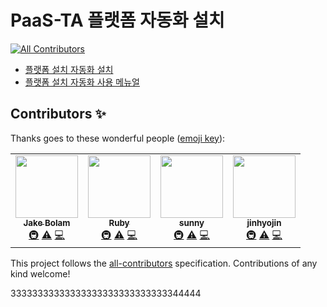 # PaaS-TA 플랫폼 자동화 설치
<!-- ALL-CONTRIBUTORS-BADGE:START - Do not remove or modify this section -->
[![All Contributors](https://img.shields.io/badge/all_contributors-4-orange.svg?style=flat-square)](#contributors-)
<!-- ALL-CONTRIBUTORS-BADGE:END -->
- [플랫폼 설치 자동화  설치](https://github.com/okpc579/IEDA-WEB-INSTALLER/blob/master/use-guide/platform/PAAS-TA_PLATFORM_INSTALL_AUTOMATION_INSTALL_GUIDE_v1.0.md)
- [플랫폼 설치 자동화 사용 메뉴얼](https://github.com/okpc579/IEDA-WEB-INSTALLER/blob/master/use-guide/platform/PAAS-TA_PLATFORM_INSTALL_AUTOMATION_USE_MANUAL_v1.0.md)

## Contributors ✨

Thanks goes to these wonderful people ([emoji key](https://allcontributors.org/docs/en/emoji-key)):

<!-- ALL-CONTRIBUTORS-LIST:START - Do not remove or modify this section -->
<!-- prettier-ignore-start -->
<!-- markdownlint-disable -->
<table>
  <tr>
    <td align="center"><a href="https://jakebolam.com"><img src="https://avatars.githubusercontent.com/u/3534236?v=4?s=100" width="100px;" alt=""/><br /><sub><b>Jake Bolam</b></sub></a><br /><a href="#infra-jakebolam" title="Infrastructure (Hosting, Build-Tools, etc)">🚇</a> <a href="https://github.com/okpc579/IEDA-WEB-INSTALLER/commits?author=jakebolam" title="Tests">⚠️</a> <a href="https://github.com/okpc579/IEDA-WEB-INSTALLER/commits?author=jakebolam" title="Code">💻</a></td>
    <td align="center"><a href="https://github.com/okpc579"><img src="https://avatars.githubusercontent.com/u/55691511?v=4?s=100" width="100px;" alt=""/><br /><sub><b>Ruby</b></sub></a><br /><a href="#infra-okpc579" title="Infrastructure (Hosting, Build-Tools, etc)">🚇</a> <a href="https://github.com/okpc579/IEDA-WEB-INSTALLER/commits?author=okpc579" title="Tests">⚠️</a> <a href="https://github.com/okpc579/IEDA-WEB-INSTALLER/commits?author=okpc579" title="Code">💻</a></td>
    <td align="center"><a href="https://github.com/moonii"><img src="https://avatars.githubusercontent.com/u/12425077?v=4?s=100" width="100px;" alt=""/><br /><sub><b>sunny</b></sub></a><br /><a href="#infra-moonii" title="Infrastructure (Hosting, Build-Tools, etc)">🚇</a> <a href="https://github.com/okpc579/IEDA-WEB-INSTALLER/commits?author=moonii" title="Tests">⚠️</a> <a href="https://github.com/okpc579/IEDA-WEB-INSTALLER/commits?author=moonii" title="Code">💻</a></td>
    <td align="center"><a href="https://github.com/jinhyojin"><img src="https://avatars.githubusercontent.com/u/76993633?v=4?s=100" width="100px;" alt=""/><br /><sub><b>jinhyojin</b></sub></a><br /><a href="#infra-jinhyojin" title="Infrastructure (Hosting, Build-Tools, etc)">🚇</a> <a href="https://github.com/okpc579/IEDA-WEB-INSTALLER/commits?author=jinhyojin" title="Tests">⚠️</a> <a href="https://github.com/okpc579/IEDA-WEB-INSTALLER/commits?author=jinhyojin" title="Code">💻</a></td>
  </tr>
</table>

<!-- markdownlint-restore -->
<!-- prettier-ignore-end -->

<!-- ALL-CONTRIBUTORS-LIST:END -->

This project follows the [all-contributors](https://github.com/all-contributors/all-contributors) specification. Contributions of any kind welcome!













33333333333333333333333333333344444
